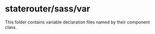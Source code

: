# staterouter/sass/var

This folder contains variable declaration files named by their component class.
